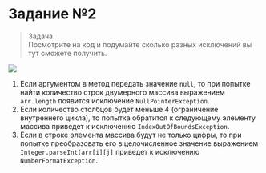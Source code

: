 # Задание №2
> Задача.\
> Посмотрите на код и подумайте сколько разных исключений вы тут сможете получить.

![](https://gbcdn.mrgcdn.ru/uploads/asset/5180066/attachment/bad2e9efd72fbef32b5502666f9a802b.png)

1. Если аргументом в метод передать значение `null`, то при попытке найти количество строк двумерного массива выражением
`arr.length` появится исключение `NullPointerException`.
2. Если количество столбцов будет меньше 4 (ограничение внутреннего цикла), то попытка обратится к следующему
элементу массива приведет к исключению `IndexOutOfBoundsException`.
3. Если в строке элемента массива будут не только цифры, то при попытке преобразовать его в целочисленное значение
выражением `Integer.parseInt(arr[i][j]` приведет к исключению `NumberFormatException`.
